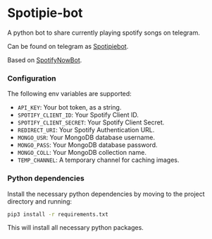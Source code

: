 # Spotipie-bot
A python bot to share currently playing spotify songs on telegram.

Can be found on telegram as [Spotipiebot](https://t.me/Spotipiebot).

Based on [SpotifyNowBot](https://github.com/notdedsec/SpotifyNow).

### Configuration

The following env variables are supported:

 - `API_KEY`: Your bot token, as a string.
 - `SPOTIFY_CLIENT_ID`: Your Spotify Client ID.
 - `SPOTIFY_CLIENT_SECRET`: Your Spotify Client Secret.
 - `REDIRECT_URI`: Your Spotify Authentication URL.
 - `MONGO_USR`: Your MongoDB database username.
 - `MONGO_PASS`: Your MongoDB database password.
 - `MONGO_COLL`: Your MongoDB collection name.
 - `TEMP_CHANNEL`: A temporary channel for caching images.

### Python dependencies

Install the necessary python dependencies by moving to the project directory and running:

```bash
pip3 install -r requirements.txt
```

This will install all necessary python packages.

